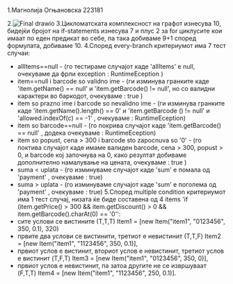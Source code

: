 1.Магнолија Огњановска 223181



2.![Final drawio](https://github.com/Magnolija10/SI_2024_lab2_223181/assets/164095051/6ba0a7ea-c81e-47c7-9392-7fa69d45cb8f)
3.Цикломатската комплексност на графот изнесува 10, бидејќи бројот на if-statements изнесува 7 и плус 2 за for циклусите кои имаат по еден предикат во себе, па така добиваме 9+1  според формулата, добиваме 10.
4.Според every-branch критериумот има 7 тест случаи:
- allItems==null - (го тестираме случајот каде 'allItems' e null, очекуваме да фрли exception : RuntimeEception ) 
- item==null i barcode so validno ime - (ги изминува гранките каде 'item.getName() == null' и 'item.getBarcode() != null', но со валидни карактери во баркодот, очекуваме : true )
- item so prazno ime i barcode so nevalidno ime - (ги изминува гранките каде 'item.getName().length() == 0' и 'item.getBarcode () != null' и 'allowed.indexOf(c) == -1' , очекуваме : RuntimeEception)
- item so barcode==null - (го покрива случајот каде 'item.getBarcode() == null'  , додека очекуваме : RuntimeEception)
- item so  popust, cena > 300 i barcode sto zapocnuva so '0' - (го поктива случајот каде имаме валиден barcode, cena >  300, popust > 0, и barcode кој започнува на 0, како резултат добиваме дополнително намалување на цената, очекуваме : true ) 
- suma < uplata - (го изминуваме случајот каде 'sum' е помала од 'payment' , очекуваме : true)
- suma > uplata - (го изминуваме случајот каде 'sum' е поголема од 'payment' , очекуваме : true)
5.Според multiple condition критериумот има 1 тест случај, низата ќе биде составена од 4 items 'if (item.getPrice() > 300 && item.getDiscount() > 0 && item.getBarcode().charAt(0) == '0'':
- сите услови се вистините (Т,Т,Т) Item1 = [new Item("item1", "0123456", 350, 0.1), 320)
- првите два услови се вистинити, третиот е невистинит (Т,T,F) Item2 = [new Item("item1", "1123456", 350, 0.1)],
 - првиот услов е вистинит, вториот услов е невистинит, третиот услов е вистинит (T,F,T) Item3 = [new Item("item1", "0123456", 350, 0)],
 - првиот услов е невистинит, па затоа другите не се извршуваат (F,T,T) Item4 = [new Item("item1", "1123456", 250, 0.1)].
